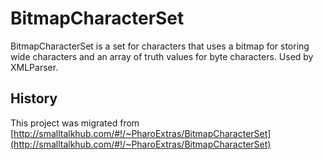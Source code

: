 # BitmapCharacterSet
BitmapCharacterSet is a set for characters that uses a bitmap for storing wide characters and an array of truth values for byte characters. Used by XMLParser.

## History
This project was migrated from [http://smalltalkhub.com/#!/~PharoExtras/BitmapCharacterSet](http://smalltalkhub.com/#!/~PharoExtras/BitmapCharacterSet)
